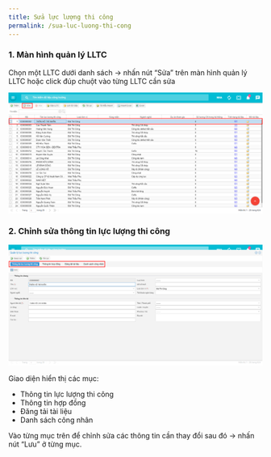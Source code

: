 ```yaml
---
title: Sửa lực lượng thi công
permalink: /sua-luc-luong-thi-cong
---
```

### **1. Màn hình quản lý LLTC**
 Chọn một LLTC dưới danh sách &rarr; nhấn nút “Sửa” trên màn hình quản lý LLTC hoặc click đúp chuột vào từng LLTC cần sửa

![](assets/EditLLTC/52f606d4562188c8dfbc6ea242a4a450.png)

### **2. Chỉnh sửa thông tin lực lượng thi công**

![](assets/EditLLTC/6a9fd39cd6df223a04a4daaab0145422.png)

Giao diện hiển thị các mục:
* Thông tin lực lượng thi công
* Thông tin hợp đồng
* Đăng tải tài liệu
* Danh sách công nhân

Vào từng mục trên để chỉnh sửa các thông tin cần thay đổi sau đó &rarr; nhấn nút “Lưu” ở từng mục.
